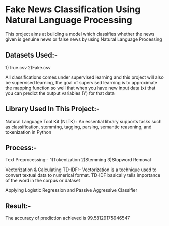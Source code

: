 # Fake News Classification Using Natural Language Processing
This project aims at building a model which classifies whether the news given is genuine news or false news by using Natural Language Processing 

## Datasets Used:-
1)True.csv 2)Fake.csv

All classifications comes under supervised learning and this project will also be supervised learning, the goal of supervised learning is to approximate the mapping function so well that when you have new input data (x) that you can predict the output variables (Y) for that data

## Library Used In This Project:-
Natural Language Tool Kit (NLTK) : An essential library supports tasks such as classification, stemming, tagging, parsing, semantic reasoning, and tokenization in Python

## Process:-

Text Preprocessing:-
1)Tokenization
2)Stemming
3)Stopword Removal

Vectorization & Calculating TD-IDF:-
Vectorization is a technique used to convert textual data to numerical format. TD-IDF basically tells importance of the word in the corpus or dataset

Applying Logistic Regression and Passive Aggressive Classifier

## Result:-
The accuracy of prediction achieved is 99.58129175946547
